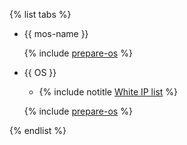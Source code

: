 {% list tabs %}

- {{ mos-name }}

  {% include [prepare-os](../../prepare-os.md) %}

- {{ OS }}
    
    * {% include notitle [White IP list](../../configure-white-ip.md) %}

  {% include [prepare-os](../../prepare-os.md) %}

{% endlist %}
